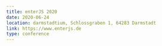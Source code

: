 ```yaml
---
title: enterJS 2020
date: 2020-06-24
location: darmstadtium, Schlossgraben 1, 64283 Darmstadt
link: https://www.enterjs.de
type: conference
---
```


